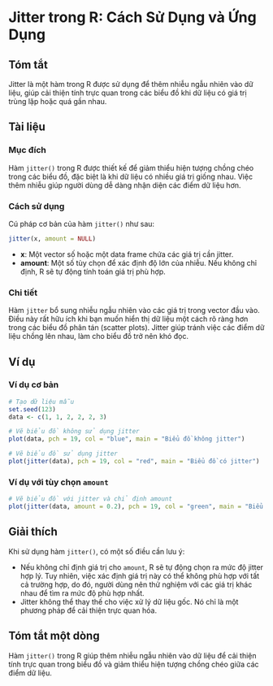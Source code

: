 <!--
Meta Description: # Jitter trong R: Cách Sử Dụng và Ứng Dụng ## Tóm tắt Jitter là một hàm trong R được sử dụng để thêm nhiễu ngẫu nhiên vào dữ liệu, giúp cải thiện tính...
Meta Keywords: jitter, liệu, biểu, trong, các
-->

# Jitter trong R: Cách Sử Dụng và Ứng Dụng

## Tóm tắt
Jitter là một hàm trong R được sử dụng để thêm nhiễu ngẫu nhiên vào dữ liệu, giúp cải thiện tính trực quan trong các biểu đồ khi dữ liệu có giá trị trùng lặp hoặc quá gần nhau.

## Tài liệu
### Mục đích
Hàm `jitter()` trong R được thiết kế để giảm thiểu hiện tượng chồng chéo trong các biểu đồ, đặc biệt là khi dữ liệu có nhiều giá trị giống nhau. Việc thêm nhiễu giúp người dùng dễ dàng nhận diện các điểm dữ liệu hơn.

### Cách sử dụng
Cú pháp cơ bản của hàm `jitter()` như sau:
```R
jitter(x, amount = NULL)
```
- **x**: Một vector số hoặc một data frame chứa các giá trị cần jitter.
- **amount**: Một số tùy chọn để xác định độ lớn của nhiễu. Nếu không chỉ định, R sẽ tự động tính toán giá trị phù hợp.

### Chi tiết
Hàm `jitter` bổ sung nhiễu ngẫu nhiên vào các giá trị trong vector đầu vào. Điều này rất hữu ích khi bạn muốn hiển thị dữ liệu một cách rõ ràng hơn trong các biểu đồ phân tán (scatter plots). Jitter giúp tránh việc các điểm dữ liệu chồng lên nhau, làm cho biểu đồ trở nên khó đọc.

## Ví dụ
### Ví dụ cơ bản
```R
# Tạo dữ liệu mẫu
set.seed(123)
data <- c(1, 1, 2, 2, 2, 3)

# Vẽ biểu đồ không sử dụng jitter
plot(data, pch = 19, col = "blue", main = "Biểu đồ không jitter")

# Vẽ biểu đồ sử dụng jitter
plot(jitter(data), pch = 19, col = "red", main = "Biểu đồ có jitter")
```

### Ví dụ với tùy chọn `amount`
```R
# Vẽ biểu đồ với jitter và chỉ định amount
plot(jitter(data, amount = 0.2), pch = 19, col = "green", main = "Biểu đồ với jitter tùy chỉnh")
```

## Giải thích
Khi sử dụng hàm `jitter()`, có một số điều cần lưu ý:
- Nếu không chỉ định giá trị cho `amount`, R sẽ tự động chọn ra mức độ jitter hợp lý. Tuy nhiên, việc xác định giá trị này có thể không phù hợp với tất cả trường hợp, do đó, người dùng nên thử nghiệm với các giá trị khác nhau để tìm ra mức độ phù hợp nhất.
- Jitter không thể thay thế cho việc xử lý dữ liệu gốc. Nó chỉ là một phương pháp để cải thiện trực quan hóa.

## Tóm tắt một dòng
Hàm `jitter()` trong R giúp thêm nhiễu ngẫu nhiên vào dữ liệu để cải thiện tính trực quan trong biểu đồ và giảm thiểu hiện tượng chồng chéo giữa các điểm dữ liệu.